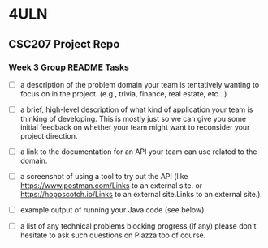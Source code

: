 # 4ULN
## CSC207 Project Repo

### Week 3 Group README Tasks
- [ ] a description of the problem domain your team is tentatively wanting to focus on in the project. 
(e.g., trivia, finance, real estate, etc…)
- [ ] a brief, high-level description of what kind of application your team is thinking of developing.
This is mostly just so we can give you some initial feedback on whether your team might want to reconsider your 
project direction.
- [ ] a link to the documentation for an API your team can use related to the domain.
- [ ] a screenshot of using a tool to try out the API 
(like https://www.postman.com/Links to an external site. or https://hoppscotch.io/Links to an external site.Links to an external site.)
- [ ] example output of running your Java code (see below).
- [ ] a list of any technical problems blocking progress (if any)
please don't hesitate to ask such questions on Piazza too of course.

